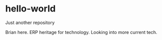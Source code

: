# hello-world
Just another repository

Brian here. ERP heritage for technology. Looking into more current tech.
